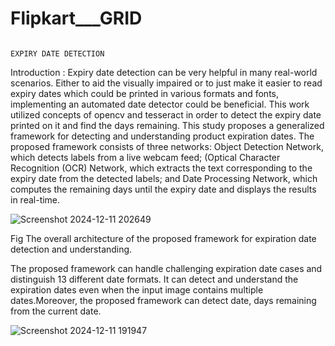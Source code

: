 # Flipkart___GRID

                                                                      EXPIRY DATE DETECTION 

Introduction : Expiry date detection can be very helpful in many real-world scenarios. Either to aid the visually impaired or to just make it easier to read expiry dates which could be printed in various formats and fonts, implementing an automated date detector could be beneficial. This work utilized concepts of opencv and tesseract in order to detect the expiry date printed on it and find the days remaining.
This study proposes a generalized framework for detecting and understanding product expiration dates. The proposed framework consists of three networks: Object Detection Network, which detects labels from a live webcam feed; (Optical Character Recognition (OCR) Network, which extracts the text corresponding to the expiry date from the detected labels; and Date Processing Network, which computes the remaining days until the expiry date and displays the results in real-time.

![Screenshot 2024-12-11 202649](https://github.com/user-attachments/assets/74cf2d3c-fc0b-45c2-8c61-7c5b2622da6c)



Fig The overall architecture of the proposed framework for expiration date detection and understanding.

The proposed framework can handle challenging expiration date cases and distinguish 13 different date formats. It can detect and understand the expiration dates even when the input image contains multiple dates.Moreover, the proposed framework can detect date, days remaining from the current date.

![Screenshot 2024-12-11 191947](https://github.com/user-attachments/assets/ebed1d0e-d085-4ed8-9c3c-d2c8b2d854ea)
